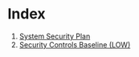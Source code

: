 
# Index

1. [System Security Plan](./SystemSecurityPlan.md)
2. [Security Controls Baseline (LOW)](./ControlsBaselineLOW.csv)
